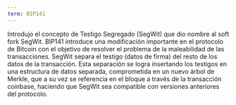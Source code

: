 ```yaml
---
term: BIP141
---
```


Introdujo el concepto de Testigo Segregado (SegWit) que dio nombre al soft fork SegWit. BIP141 introduce una modificación importante en el protocolo de Bitcoin con el objetivo de resolver el problema de la maleabilidad de las transacciones. SegWit separa el testigo (datos de firma) del resto de los datos de la transacción. Esta separación se logra insertando los testigos en una estructura de datos separada, comprometida en un nuevo árbol de Merkle, que a su vez se referencia en el bloque a través de la transacción coinbase, haciendo que SegWit sea compatible con versiones anteriores del protocolo.